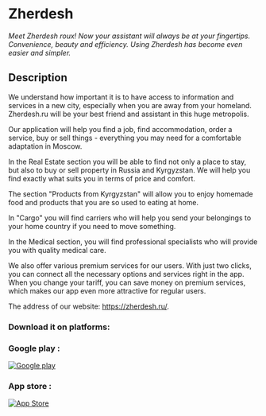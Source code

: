 # Zherdesh
*Meet Zherdesh roux! Now your assistant will always be at your fingertips. Convenience, beauty and efficiency. Using Zherdesh has become even easier and simpler.*
## Description
We understand how important it is to have access to information and services in a new city, especially when you are away from your homeland. Zherdesh.ru will be your best friend and assistant in this huge metropolis.


Our application will help you find a job, find accommodation, order a service, buy or sell things - everything you may need for a comfortable adaptation in Moscow.


In the Real Estate section you will be able to find not only a place to stay, but also to buy or sell property in Russia and Kyrgyzstan. We will help you find exactly what suits you in terms of price and comfort.


The section "Products from Kyrgyzstan" will allow you to enjoy homemade food and products that you are so used to eating at home.


In "Cargo" you will find carriers who will help you send your belongings to your home country if you need to move something.


In the Medical section, you will find professional specialists who will provide you with quality medical care.


We also offer various premium services for our users. With just two clicks, you can connect all the necessary options and services right in the app. When you change your tariff, you can save money on premium services, which makes our app even more attractive for regular users.


The address of our website: https://zherdesh.ru/.

### Download it on platforms:
### Google play :
[![Google play](https://play.google/howplayworks/static/assets/social/share_google_play_logo.png)](https://play.google.com/store/apps/details?id=com.zherdeshapp.zherdeshmobileapplication)
### App store :
[![App Store](https://1000logos.net/wp-content/uploads/2020/08/apple-app-store-logo.jpg)](https://apps.apple.com/kg/app/zherdesh/id6478204121)
